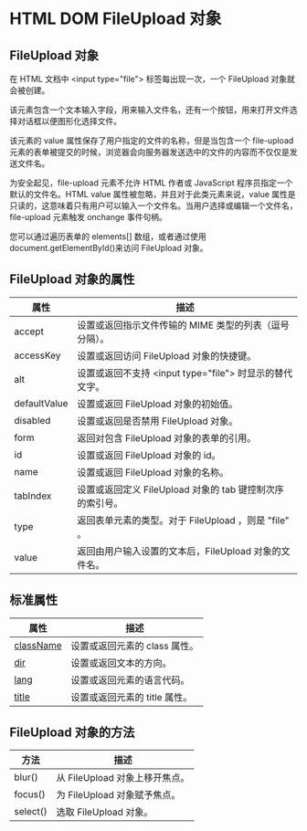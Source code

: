 # HTML DOM FileUpload 对象

## FileUpload 对象

在 HTML 文档中 &lt;input type="file"&gt; 标签每出现一次，一个 FileUpload 对象就会被创建。

该元素包含一个文本输入字段，用来输入文件名，还有一个按钮，用来打开文件选择对话框以便图形化选择文件。

该元素的 value 属性保存了用户指定的文件的名称，但是当包含一个 file-upload 元素的表单被提交的时候，浏览器会向服务器发送选中的文件的内容而不仅仅是发送文件名。

为安全起见，file-upload 元素不允许 HTML 作者或 JavaScript 程序员指定一个默认的文件名。HTML value 属性被忽略，并且对于此类元素来说，value 属性是只读的，这意味着只有用户可以输入一个文件名。当用户选择或编辑一个文件名，file-upload 元素触发 onchange 事件句柄。

您可以通过遍历表单的 elements[] 数组，或者通过使用 document.getElementById()来访问 FileUpload 对象。

## FileUpload 对象的属性

| 属性 | 描述 |
| --- | --- |
| accept | 设置或返回指示文件传输的 MIME 类型的列表（逗号分隔）。 |
| accessKey | 设置或返回访问 FileUpload 对象的快捷键。 |
| alt | 设置或返回不支持 &lt;input type="file"&gt; 时显示的替代文字。 |
| defaultValue | 设置或返回 FileUpload 对象的初始值。 |
| disabled | 设置或返回是否禁用 FileUpload 对象。 |
| form | 返回对包含 FileUpload 对象的表单的引用。 |
| id | 设置或返回 FileUpload 对象的 id。 |
| name | 设置或返回 FileUpload 对象的名称。 |
| tabIndex | 设置或返回定义 FileUpload 对象的 tab 键控制次序的索引号。 |
| type | 返回表单元素的类型。对于 FileUpload ，则是 "file" 。 |
| value | 返回由用户输入设置的文本后，FileUpload 对象的文件名。 |

## 标准属性

| 属性 | 描述 |
| --- | --- |
| [className](/jsref/prop_classname.asp) | 设置或返回元素的 class 属性。 |
| [dir](/jsref/prop_dir.asp) | 设置或返回文本的方向。 |
| [lang](/jsref/prop_lang.asp) | 设置或返回元素的语言代码。 |
| [title](/jsref/prop_title.asp) | 设置或返回元素的 title 属性。 |

## FileUpload 对象的方法

| 方法 | 描述 |
| --- | --- |
| blur() | 从 FileUpload 对象上移开焦点。 |
| focus() | 为 FileUpload 对象赋予焦点。 |
| select() | 选取 FileUpload 对象。 |

